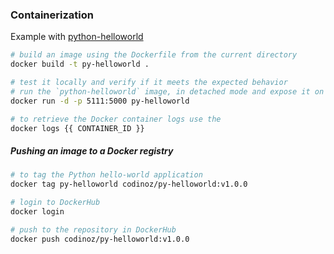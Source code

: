### Containerization 
Example with [python-helloworld](../python-helloworld)
```bash
# build an image using the Dockerfile from the current directory
docker build -t py-helloworld .

# test it locally and verify if it meets the expected behavior
# run the `python-helloworld` image, in detached mode and expose it on port `5111`
docker run -d -p 5111:5000 py-helloworld

# to retrieve the Docker container logs use the 
docker logs {{ CONTAINER_ID }}
```

##### Pushing an image to a Docker registry
```bash
# to tag the Python hello-world application
docker tag py-helloworld codinoz/py-helloworld:v1.0.0

# login to DockerHub
docker login 

# push to the repository in DockerHub
docker push codinoz/py-helloworld:v1.0.0
```